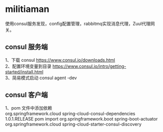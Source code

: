 # militiaman
使用consul服务发现，config配置管理，rabbitmq实现消息代理，Zuul代理网关。
## consul 服务端
1、下载 consul https://www.consul.io/downloads.html	     
2、配置环境变量到目录 https://www.consul.io/intro/getting-started/install.html	     
3、简易模式启动 consul agent -dev    
## consul 客户端
1、pom 文件中添加依赖    
<dependencyManagement>
        <dependencies>
            <dependency>
                <groupId>org.springframework.cloud</groupId>
                <artifactId>spring-cloud-consul-dependencies</artifactId>
                <version>1.0.1.RELEASE</version>
                <type>pom</type>
                <scope>import</scope>
            </dependency>
        </dependencies>
</dependencyManagement>
				<dependency>
            <groupId>org.springframework.boot</groupId>
            <artifactId>spring-boot-actuator</artifactId>
        </dependency>
        <dependency>
            <groupId>org.springframework.cloud</groupId>
            <artifactId>spring-cloud-starter-consul-discovery</artifactId>
        </dependency>
